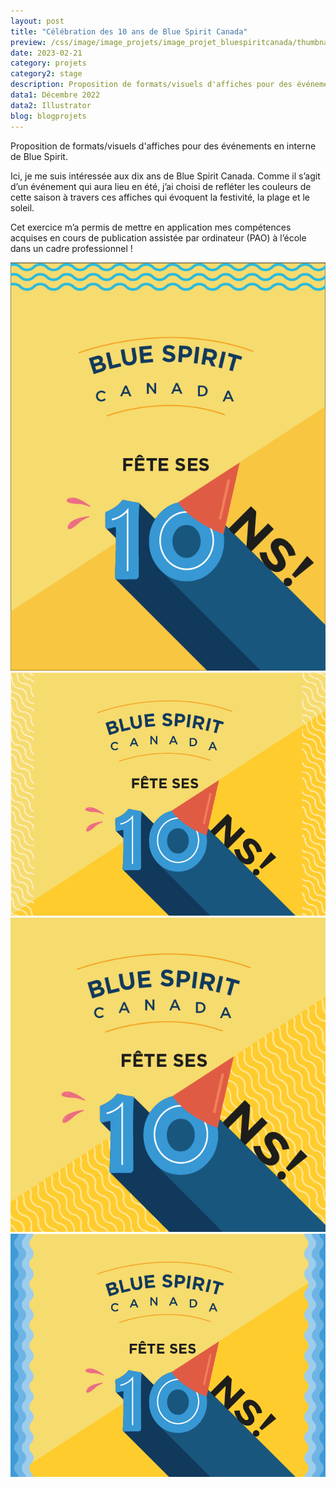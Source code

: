 ```yaml
---
layout: post
title: "Célébration des 10 ans de Blue Spirit Canada"
preview: /css/image/image_projets/image_projet_bluespiritcanada/thumbnail.jpg
date: 2023-02-21
category: projets 
category2: stage
description: Proposition de formats/visuels d'affiches pour des événements en interne de Blue Spirit
data1: Décembre 2022
data2: Illustrator
blog: blogprojets
---
```


Proposition de formats/visuels d'affiches pour des événements en interne de Blue Spirit.

Ici, je me suis intéressée aux dix ans de Blue Spirit Canada. Comme il s’agit d’un événement qui aura lieu en été, j’ai choisi de refléter les couleurs de cette saison à travers ces affiches qui évoquent la festivité, la plage et le soleil.

Cet exercice m’a permis de mettre en application mes compétences acquises en cours de publication assistée par ordinateur (PAO) à l’école dans un cadre professionnel !

<div>
  <div>
      <img src="/css/image/image_projets/image_projet_bluespiritcanada/img1.jpg">
      <img src="/css/image/image_projets/image_projet_bluespiritcanada/img3.jpg">
  </div>
  <div>
      <img src="/css/image/image_projets/image_projet_bluespiritcanada/img2.jpg">
      <img src="/css/image/image_projets/image_projet_bluespiritcanada/img4.jpg">
  </div>
</div>

